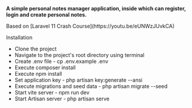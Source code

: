 <b>A simple personal notes manager application, inside which can register, login and create personal notes.</b>
<p>Based on  [Laravel 11 Crash Course](https://youtu.be/eUNWzJUvkCA)</p>
<p>Installation</p>
<ul>
<li>Clone the project</li>
<li>Navigate to the project's root directory using terminal</li>
<li>Create .env file - cp .env.example .env</li>
<li>Execute composer install</li>
<li>Execute npm install</li>
<li>Set application key - php artisan key:generate --ansi</li>
<li>Execute migrations and seed data - php artisan migrate --seed</li>
<li>Start vite server - npm run dev</li>
<li>Start Artisan server - php artisan serve</li>
</ul>

